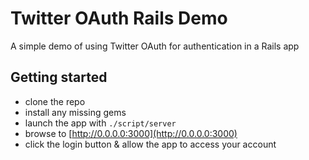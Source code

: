 # Twitter OAuth Rails Demo

A simple demo of using Twitter OAuth for authentication in a Rails app

## Getting started

* clone the repo
* install any missing gems
* launch the app with `./script/server`
* browse to [http://0.0.0.0:3000](http://0.0.0.0:3000)
* click the login button & allow the app to access your account
